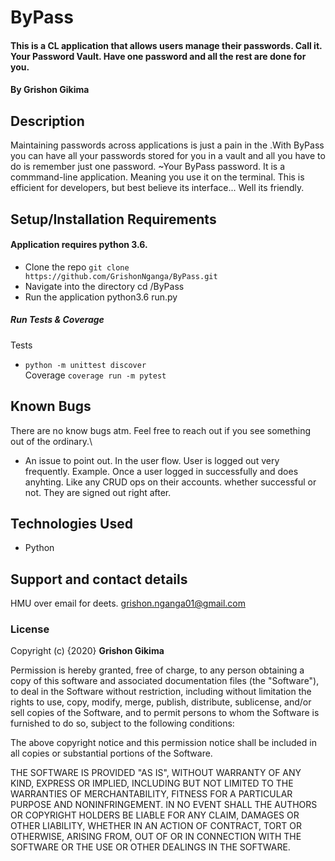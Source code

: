 # ByPass
#### This is a CL application that allows users manage their passwords. Call it. Your Password Vault. Have one password and all the rest are done for you.

#### By **Grishon Gikima**
## Description
Maintaining passwords across applications is just a pain in the .With ByPass you can have all your passwords stored for you in a vault and all you have to do is remember just one password. ~Your ByPass password.
It is a commmand-line application. Meaning you use it on the terminal. This is efficient for developers, but best believe its interface... Well its friendly.
## Setup/Installation Requirements

#### Application requires python 3.6. 
* Clone the repo `git clone https://github.com/GrishonNganga/ByPass.git`
* Navigate into the directory cd /ByPass
* Run the application python3.6 run.py

##### Run Tests & Coverage
Tests
* `python -m unittest discover`\
Coverage
`coverage run -m pytest`

## Known Bugs
There are no know bugs atm. Feel free to reach out if you see something out of the ordinary.\
* An issue to point out. In the user flow. User is logged out very frequently. Example. Once a user logged in successfully and does anyhting. Like any CRUD ops on their accounts. whether successful or not. They are signed out right after.

## Technologies Used
* Python

## Support and contact details
HMU over email for deets. grishon.nganga01@gmail.com

### License
Copyright (c) {2020} **Grishon Gikima**

Permission is hereby granted, free of charge, to any person obtaining a copy
of this software and associated documentation files (the "Software"), to deal
in the Software without restriction, including without limitation the rights
to use, copy, modify, merge, publish, distribute, sublicense, and/or sell
copies of the Software, and to permit persons to whom the Software is
furnished to do so, subject to the following conditions:

The above copyright notice and this permission notice shall be included in all
copies or substantial portions of the Software.

THE SOFTWARE IS PROVIDED "AS IS", WITHOUT WARRANTY OF ANY KIND, EXPRESS OR
IMPLIED, INCLUDING BUT NOT LIMITED TO THE WARRANTIES OF MERCHANTABILITY,
FITNESS FOR A PARTICULAR PURPOSE AND NONINFRINGEMENT. IN NO EVENT SHALL THE
AUTHORS OR COPYRIGHT HOLDERS BE LIABLE FOR ANY CLAIM, DAMAGES OR OTHER
LIABILITY, WHETHER IN AN ACTION OF CONTRACT, TORT OR OTHERWISE, ARISING FROM,
OUT OF OR IN CONNECTION WITH THE SOFTWARE OR THE USE OR OTHER DEALINGS IN THE
SOFTWARE.
